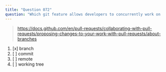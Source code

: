 ```yaml
---
title: "Question 072"
question: "Which git feature allows developers to concurrently work on the same codebase without causing conflicts with each other?"
---
```



> https://docs.github.com/en/pull-requests/collaborating-with-pull-requests/proposing-changes-to-your-work-with-pull-requests/about-branches
1. [x] branch
1. [ ] commit
1. [ ] remote
1. [ ] working tree
